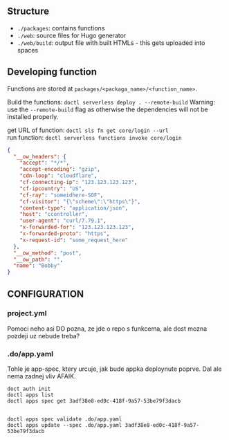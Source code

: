 
## Structure

- `./packages`: contains functions
- `./web`: source files for Hugo generator
- `./web/build`: output file with built HTMLs - this gets uploaded into spaces


## Developing function

Functions are stored at `packages/<packaga_name>/<function_name>`.

Build the functions: `doctl serverless deploy . --remote-build`
Warning: use the `--remote-build` flag as otherwise the dependencies will not be installed properly.


get URL of function: `doctl sls fn get core/login --url`  
run function: `doctl serverless functions invoke core/login`



```json
{
  "__ow_headers": {
    "accept": "*/*",
    "accept-encoding": "gzip",
    "cdn-loop": "cloudflare",
    "cf-connecting-ip": "123.123.123.123",
    "cf-ipcountry": "US",
    "cf-ray": "someidhere-SOF",
    "cf-visitor": "{\"scheme\":\"https\"}",
    "content-type": "application/json",
    "host": "ccontroller",
    "user-agent": "curl/7.79.1",
    "x-forwarded-for": "123.123.123.123",
    "x-forwarded-proto": "https",
    "x-request-id": "some_request_here"
  },
  "__ow_method": "post",
  "__ow_path": "",
  "name": "Bobby"
}
```



## CONFIGURATION

### project.yml

Pomoci neho asi DO pozna, ze jde o repo s funkcema, ale dost mozna pozdeji uz nebude treba?

### .do/app.yaml

Tohle je app-spec, ktery urcuje, jak bude appka deploynute poprve.
Dal ale nema zadnej vliv AFAIK.

```
doct auth init
doctl apps list
doctl apps spec get 3adf38e8-ed0c-418f-9a57-53be79f3dacb


doctl apps spec validate .do/app.yaml
doctl apps update --spec .do/app.yaml 3adf38e8-ed0c-418f-9a57-53be79f3dacb
```

